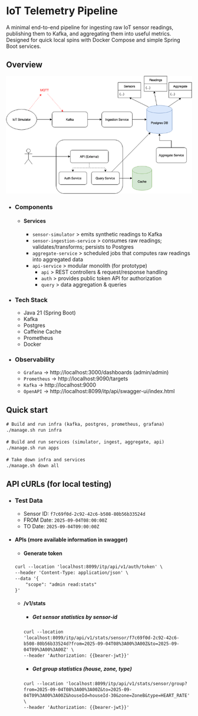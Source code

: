 # IoT Telemetry Pipeline

A minimal end-to-end pipeline for ingesting raw IoT sensor readings, publishing them to Kafka, and aggregating them into useful metrics. Designed for quick local spins with Docker Compose and simple Spring Boot services.

## Overview

![Overview](./_docs/overview.png)

* ### Components

  * #### Services
    * `sensor-simulator` > emits synthetic readings to Kafka
    * `sensor-ingestion-service` > consumes raw readings; validates/transforms; persists to Postgres
    * `aggregate-service` > scheduled jobs that computes raw readings into aggregated data
    * `api-service` > modular monolith (for prototype)
      * `api` > REST controllers & request/response handling
      * `auth` > provides public token API for authorization
      * `query` > data aggregation & queries

* ### Tech Stack
  * Java 21 (Spring Boot)
  * Kafka
  * Postgres
  * Caffeine Cache
  * Prometheus
  * Docker

* ### Observability
  * `Grafana` -> http://localhost:3000/dashboards (admin/admin)
  * `Prometheus` -> http://localhost:9090/targets
  * `Kafka` -> http://localhost:9000
  * `OpenAPI` -> http://localhost:8099/itp/api/swagger-ui/index.html

## Quick start
```
# Build and run infra (kafka, postgres, prometheus, grafana)
./manage.sh run infra

# Build and run services (simulator, ingest, aggregate, api)
./manage.sh run apps

# Take down infra and services
./manage.sh down all
```

## API cURLs (for local testing)

- ### Test Data
  * Sensor ID: `f7c69f0d-2c92-42c6-b508-80b56b33524d`
  * FROM Date: `2025-09-04T08:00:00Z`
  * TO Date: `2025-09-04T09:00:00Z`

- #### APIs (more available information in swagger)
  * #### Generate token
  ```
  curl --location 'localhost:8099/itp/api/v1/auth/token' \
  --header 'Content-Type: application/json' \
  --data '{
      "scope": "admin read:stats"
  }'
  ```

  * #### /v1/stats
    * ##### Get sensor statistics by sensor-id
    ```
    curl --location 'localhost:8099/itp/api/v1/stats/sensor/f7c69f0d-2c92-42c6-b508-80b56b33524d?from=2025-09-04T08%3A00%3A00Z&to=2025-09-04T09%3A00%3A00Z' \
    --header 'Authorization: {{bearer-jwt}}'
    ```
    * ##### Get group statistics (house, zone, type)
    ```
    curl --location 'localhost:8099/itp/api/v1/stats/sensor/group?from=2025-09-04T08%3A00%3A00Z&to=2025-09-04T09%3A00%3A00Z&houseId=houseId-30&zone=ZoneB&type=HEART_RATE' \
    --header 'Authorization: {{bearer-jwt}}'
    ```
